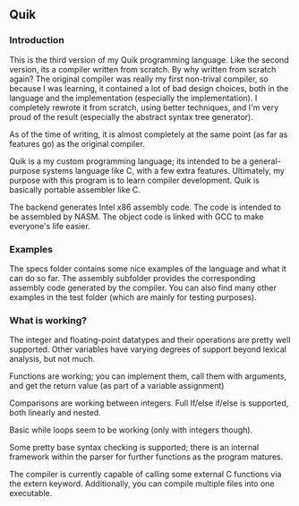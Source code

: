 ## Quik

### Introduction
This is the third version of my Quik programming language. Like the second version, its a compiler written from scratch. By why written from scratch again? The original compiler was really my first non-trival compiler, so because I was learning, it contained a lot of bad design choices, both in the language and the implementation (especially the implementation). I completely rewrote it from scratch, using better techniques, and I'm very proud of the result (especially the abstract syntax tree generator).

As of the time of writing, it is almost completely at the same point (as far as features go) as the original compiler.

Quik is a my custom programming language; its intended to be a general-purpose systems language like C, with a few extra features. Ultimately, my purpose with this program is to learn compiler development. Quik is basically portable assembler like C.

The backend generates Intel x86 assembly code. The code is intended to be assembled by NASM. The object code is linked with GCC to make everyone's life easier.

### Examples
The specs folder contains some nice examples of the language and what it can do so far. The assembly subfolder provides the corresponding assembly code generated by the compiler. You can also find many other examples in the test folder (which are mainly for testing purposes).

### What is working?

The integer and floating-point datatypes and their operations are pretty well supported. Other variables have varying degrees of support beyond lexical analysis, but not much.

Functions are working; you can implement them, call them with arguments, and get the return value (as part of a variable assignment)

Comparisons are working between integers. Full If/else if/else is supported, both linearly and nested.

Basic while loops seem to be working (only with integers though).

Some pretty base syntax checking is supported; there is an internal framework within the parser for further functions as the program matures.

The compiler is currently capable of calling some external C functions via the extern keyword. Additionally, you can compile multiple files into one executable.
